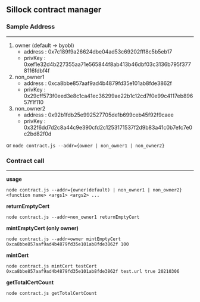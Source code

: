 ## Sillock contract manager

### Sample Address
---
1. owner (default -> byobl)
    - address : 0x7c189f9a26624dbe04ad53c69202fff8c5b5eb17
    - privKey : 0xef1e32d4b227355aa71e565844f8ab413b46dbf03c3136b795f3778116fdbf4f
2. non_owner1
    - address : 0xca8bbe857aaf9ad4b4879fd35e101ab8fde3862f  
    - privKey : 0x29cff573f0eed3e8c1ca41ec36299ae22b1c12cd7f0e99c4117eb89657f1f110
3. non_owner2
    - address : 0x92b1fdb25e992527705de1b699ceb45f92f9caee  
    - privKey : 0x32f6dd7d2c8a44c9e390cfd2c1253171537f2d9b83a41c0b7efc7e0c2bd82f0d

or  `node contract.js --addr={owner | non_owner1 | non_owner2}`

### Contract call
---
**usage**
```
node contract.js --addr={owner(default) | non_owner1 | non_owner2} <function name> <args1> <args2> ...
```

**returnEmptyCert**
```
node contract.js --addr=non_owner1 returnEmptyCert
```

**mintEmptyCert (only owner)**
```
node contract.js --addr=owner mintEmptyCert 0xca8bbe857aaf9ad4b4879fd35e101ab8fde3862f 100
```

**mintCert**
```
node contract.js mintCert testCert 0xca8bbe857aaf9ad4b4879fd35e101ab8fde3862f test.url true 20210306
```

**getTotalCertCount**
```
node contract.js getTotalCertCount
```
